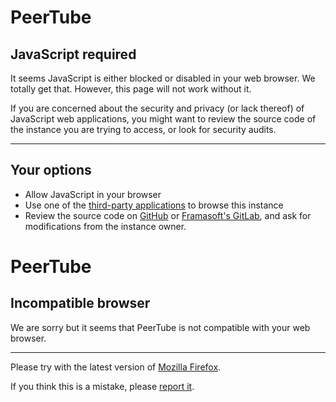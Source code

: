 PeerTube
========

JavaScript required
-------------------

It seems JavaScript is either blocked or disabled in your web browser. We totally get that. However, this page will not work without it.

If you are concerned about the security and privacy (or lack thereof) of JavaScript web applications, you might want to review the source code of the instance you are trying to access, or look for security audits.

* * *

Your options
------------

* Allow JavaScript in your browser
* Use one of the [third-party applications](https://framagit.org/framasoft/peertube/documentation/-/raw/master/docs/use/third-party-application.md) to browse this instance
* Review the source code on [GitHub](https://github.com/Chocobozzz/PeerTube) or [Framasoft's GitLab](https://framagit.org/framasoft/peertube/PeerTube), and ask for modifications from the instance owner.

PeerTube
========

Incompatible browser
--------------------

We are sorry but it seems that PeerTube is not compatible with your web browser.

* * *

Please try with the latest version of [Mozilla Firefox](https://www.mozilla.org/).

If you think this is a mistake, please [report it](https://github.com/Chocobozzz/PeerTube/issues/new).